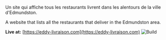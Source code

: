 Un site qui affiche tous les restaurants livrent dans les alentours de la ville d'Edmundston.

A website that lists all the restaurants that deliver in the Edmundston area.

**Live at:** [https://eddy-livraison.com](https://eddy-livraison.com)
![Build](https://github.com/AideTechBot/eddy-livraison/actions/workflows/main.yml/badge.svg)
